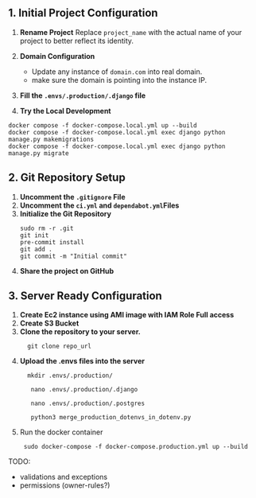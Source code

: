 ## 1. Initial Project Configuration

1. **Rename Project**
   Replace `project_name` with the actual name of your project to better reflect its identity.

2. **Domain Configuration**
    - Update any instance of `domain.com` into real domain.
    - make sure the domain is pointing into the instance IP.
3. **Fill the `.envs/.production/.django` file**
4. **Try the Local Development**

  ```
  docker compose -f docker-compose.local.yml up --build
  docker compose -f docker-compose.local.yml exec django python manage.py makemigrations
  docker compose -f docker-compose.local.yml exec django python manage.py migrate
  ```

## 2. Git Repository Setup

1. **Uncomment the `.gitignore` File**
2. **Uncomment the `ci.yml` and `dependabot.yml`Files**
3. **Initialize the Git Repository**
   ```
   sudo rm -r .git
   git init
   pre-commit install
   git add .
   git commit -m "Initial commit"
   ```
4. **Share the project on GitHub**

## 3. Server Ready Configuration

1. **Create Ec2 instance using AMI image with IAM Role Full access**
2. **Create S3 Bucket**
3. **Clone the repository to your server.**
    ```
      git clone repo_url
    ```
4. **Upload the .envs files into the server**
    ```
      mkdir .envs/.production/
    ```
    ```
       nano .envs/.production/.django
    ```
    ```
       nano .envs/.production/.postgres
    ```
    ```
       python3 merge_production_dotenvs_in_dotenv.py
    ```
5. Run the docker container
   ```
    sudo docker-compose -f docker-compose.production.yml up --build
   ```

TODO:

- validations and exceptions
- permissions (owner-rules?)
